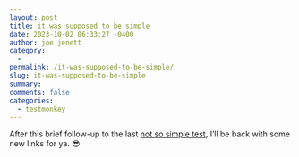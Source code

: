 ```yaml
---
layout: post
title: it was supposed to be simple
date: 2023-10-02 06:33:27 -0400
author: joe jenett
category:
  - 
permalink: /it-was-supposed-to-be-simple/
slug: it-was-supposed-to-be-simple
summary: 
comments: false
categories:
  - testmonkey
---
```

After this brief follow-up to the last <a href="https://johnjohnston.info/blog/a-test-from-drummer/">not so simple test</a>, I’ll be back with some new links for ya. 😎
